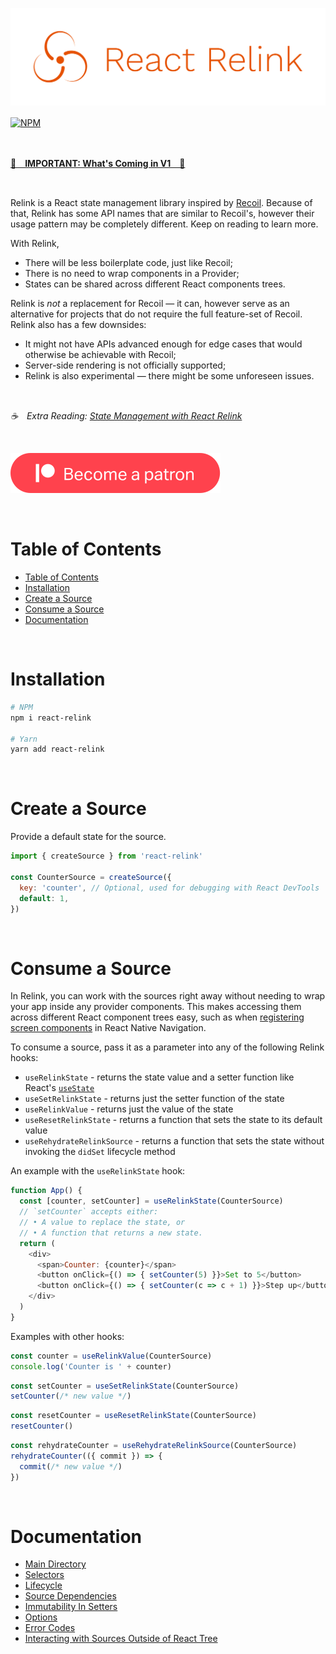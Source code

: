 [![Relink banner](https://raw.githubusercontent.com/chin98edwin/react-relink/main/assets/banner.png)](https://github.com/chin98edwin/react-relink)

[![NPM](https://img.shields.io/npm/v/react-relink.svg)](https://www.npmjs.com/package/react-relink)　

<br/>

[**🚧　IMPORTANT: What's Coming in V1　🚧**](https://github.com/chin98edwin/react-relink/blob/main/docs/whats-coming-in-v1.md)

<br/>

Relink is a React state management library inspired by [Recoil](https://recoiljs.org). Because of that, Relink has some API names that are similar to Recoil's, however their usage pattern may be completely different. Keep on reading to learn more.

With Relink,
* There will be less boilerplate code, just like Recoil;
* There is no need to wrap components in a Provider;
* States can be shared across different React components trees.

Relink is *not* a replacement for Recoil — it can, however serve as an alternative for projects that do not require the full feature-set of Recoil. Relink also has a few downsides:
* It might not have APIs advanced enough for edge cases that would otherwise be achievable with Recoil;
* Server-side rendering is not officially supported;
* Relink is also experimental — there might be some unforeseen issues.

<br/>

*☕️　Extra Reading: [State Management with React Relink](https://dev.to/chin98edwin/state-management-with-react-relink-3g9)*

<br/>

[![Become a Patreon](./assets/become-a-patron-button.svg)](https://www.patreon.com/bePatron?u=27931751)

<br/>

# Table of Contents
<!-- Automatically generated by VS Code -->
- [Table of Contents](#table-of-contents)
- [Installation](#installation)
- [Create a Source](#create-a-source)
- [Consume a Source](#consume-a-source)
- [Documentation](#documentation)

<br/>

# Installation

```sh
# NPM
npm i react-relink

# Yarn
yarn add react-relink
```

<br/>

# Create a Source

Provide a default state for the source.

```js
import { createSource } from 'react-relink'

const CounterSource = createSource({
  key: 'counter', // Optional, used for debugging with React DevTools
  default: 1,
})
```

<br/>

# Consume a Source

In Relink, you can work with the sources right away without needing to wrap your app inside any provider components. This makes accessing them across different React component trees easy, such as when [registering screen components](https://wix.github.io/react-native-navigation/docs/third-party-react-context#register-the-screen) in React Native Navigation.

To consume a source, pass it as a parameter into any of the following Relink hooks:
* `useRelinkState` - returns the state value and a setter function like React's [`useState`](https://reactjs.org/docs/hooks-state.html)
* `useSetRelinkState` - returns just the setter function of the state
* `useRelinkValue` - returns just the value of the state
* `useResetRelinkState` - returns a function that sets the state to its default value
* `useRehydrateRelinkSource` - returns a function that sets the state without invoking the `didSet` lifecycle method

An example with the `useRelinkState` hook:

```js
function App() {
  const [counter, setCounter] = useRelinkState(CounterSource)
  // `setCounter` accepts either:
  // • A value to replace the state, or
  // • A function that returns a new state.
  return (
    <div>
      <span>Counter: {counter}</span>
      <button onClick={() => { setCounter(5) }}>Set to 5</button>
      <button onClick={() => { setCounter(c => c + 1) }}>Step up</button>
    </div>
  )
}
```

Examples with other hooks:

```js
const counter = useRelinkValue(CounterSource)
console.log('Counter is ' + counter)
```

```js
const setCounter = useSetRelinkState(CounterSource)
setCounter(/* new value */)
```

```js
const resetCounter = useResetRelinkState(CounterSource)
resetCounter()
```

```js
const rehydrateCounter = useRehydrateRelinkSource(CounterSource)
rehydrateCounter(({ commit }) => {
  commit(/* new value */)
})
```

<br/>

# Documentation
* [Main Directory](https://github.com/chin98edwin/react-relink/blob/main/docs)
* [Selectors](https://github.com/chin98edwin/react-relink/blob/main/docs/selectors.md)
* [Lifecycle](https://github.com/chin98edwin/react-relink/blob/main/docs/lifecycle.md)
* [Source Dependencies](https://github.com/chin98edwin/react-relink/blob/main/docs/source-dependencies.md)
* [Immutability In Setters](https://github.com/chin98edwin/react-relink/blob/main/docs/immutability-in-setters.md)
* [Options](https://github.com/chin98edwin/react-relink/blob/main/docs/options.md)
* [Error Codes](https://github.com/chin98edwin/react-relink/blob/main/docs/error-codes.md)
* [Interacting with Sources Outside of React Tree](https://github.com/chin98edwin/react-relink/blob/main/docs/interacting-with-sources-outside-of-react-tree.md)

<br/>
